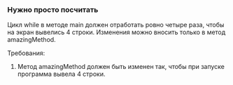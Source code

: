 
### Нужно просто посчитать

Цикл while в методе main должен отработать ровно четыре раза, чтобы на экран вывелись 4 строки.
Изменения можно вносить только в метод amazingMethod.


Требования:
1.	Метод amazingMethod должен быть изменен так, чтобы при запуске программа вывела 4 строки.


